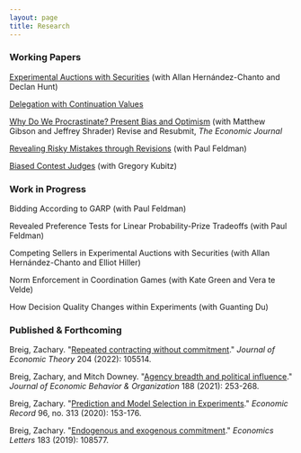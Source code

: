 ```yaml
---
layout: page
title: Research
---
```





### Working Papers


[Experimental Auctions with Securities](https://zacharybreig.com/papers/EAS.pdf) (with Allan Hern&aacute;ndez-Chanto and Declan Hunt)

[Delegation with Continuation Values](https://zacharybreig.com/papers/DCV.pdf)

[Why Do We Procrastinate? Present Bias and Optimism](https://zacharybreig.com/papers/present_bias_and_optimism.pdf) (with Matthew Gibson and Jeffrey Shrader) Revise and Resubmit, _The Economic Journal_

[Revealing Risky Mistakes through Revisions](https://zacharybreig.com/papers/RMR.pdf) (with Paul Feldman)

[Biased Contest Judges](https://zacharybreig.com/papers/BCJ.pdf) (with Gregory Kubitz)

### Work in Progress

Bidding According to GARP (with Paul Feldman)

Revealed Preference Tests for Linear Probability-Prize Tradeoffs (with Paul Feldman)

Competing Sellers in Experimental Auctions with Securities (with Allan Hern&aacute;ndez-Chanto and Elliot Hiller) 

Norm Enforcement in Coordination Games (with Kate Green and Vera te Velde)

How Decision Quality Changes within Experiments (with Guanting Du)

### Published & Forthcoming

Breig, Zachary. "[Repeated contracting without commitment](https://zacharybreig.com/papers/RCwC.pdf)." _Journal of Economic Theory_ 204 (2022): 105514.

Breig, Zachary, and Mitch Downey. "[Agency breadth and political influence](https://zacharybreig.com/papers/ABPI.pdf)." _Journal of Economic Behavior & Organization_ 188 (2021): 253-268.

Breig, Zachary. "[Prediction and Model Selection in Experiments](https://zacharybreig.com/papers/PMSE.pdf)." _Economic Record_ 96, no. 313 (2020): 153-176.

Breig, Zachary. "[Endogenous and exogenous commitment](https://zacharybreig.com/papers/EEC.pdf)." _Economics Letters_ 183 (2019): 108577.

